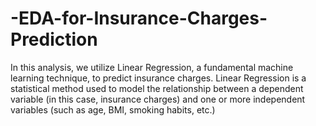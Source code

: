 # -EDA-for-Insurance-Charges-Prediction
In this analysis, we utilize Linear Regression, a fundamental machine learning technique, to predict insurance charges. Linear Regression is a statistical method used to model the relationship between a dependent variable (in this case, insurance charges) and one or more independent variables (such as age, BMI, smoking habits, etc.)
